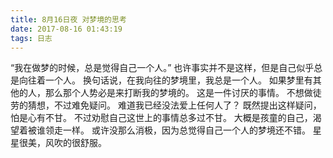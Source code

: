 ```yaml
---
title: 8月16日夜 对梦境的思考
date: 2017-08-16 01:43:19
tags: 日志
---
```

“我在做梦的时候，总是觉得自己一个人。”
也许事实并不是这样，但是自己似乎总是向往着一个人。
换句话说，在我向往的梦境里，我总是一个人。
如果梦里有其他的人，那么那个人势必是来打断我的梦境的。
这是一件讨厌的事情。
不想做徒劳的猜想，不过难免疑问。
难道我已经没法爱上任何人了？
既然提出这样疑问，怕是心有不甘。
不过劝慰自己这世上的事情总多过不甘。
大概是孩童的自己，渴望着被谁领走一样。
或许没那么消极，因为总觉得自己一个人的梦境还不错。
星星很美，风吹的很舒服。